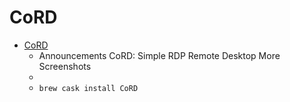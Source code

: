 # CoRD
- [CoRD](https://cord.sourceforge.io/)
  -  Announcements CoRD: Simple RDP Remote Desktop More Screenshots
  - 
  - `brew cask install CoRD`
